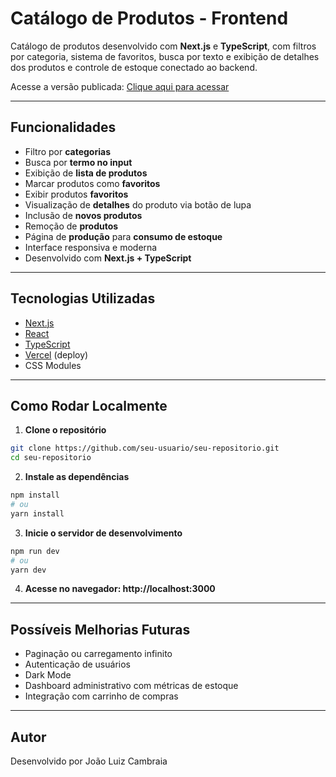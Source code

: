 # Catálogo de Produtos - Frontend

Catálogo de produtos desenvolvido com **Next.js** e **TypeScript**, com filtros por categoria, sistema de favoritos, busca por texto e exibição de detalhes dos produtos e controle de estoque conectado ao backend.

Acesse a versão publicada: [Clique aqui para acessar](https://product-catalog-pink.vercel.app/)

---

## Funcionalidades

- Filtro por **categorias**
- Busca por **termo no input**
- Exibição de **lista de produtos**
- Marcar produtos como **favoritos**
- Exibir produtos **favoritos**
- Visualização de **detalhes** do produto via botão de lupa
- Inclusão de **novos produtos**
- Remoção de **produtos**
- Página de **produção** para **consumo de estoque**
- Interface responsiva e moderna
- Desenvolvido com **Next.js + TypeScript**

---

## Tecnologias Utilizadas

- [Next.js](https://nextjs.org/)
- [React](https://reactjs.org/)
- [TypeScript](https://www.typescriptlang.org/)
- [Vercel](https://vercel.com/) (deploy)
- CSS Modules

---

## Como Rodar Localmente

1. **Clone o repositório**

```bash
git clone https://github.com/seu-usuario/seu-repositorio.git
cd seu-repositorio
```

2. **Instale as dependências**

```bash
npm install
# ou
yarn install
```

3. **Inicie o servidor de desenvolvimento**

```bash
npm run dev
# ou
yarn dev
```

4. **Acesse no navegador: http://localhost:3000**

---

## Possíveis Melhorias Futuras

- Paginação ou carregamento infinito
- Autenticação de usuários
- Dark Mode
- Dashboard administrativo com métricas de estoque
- Integração com carrinho de compras

---

## Autor

Desenvolvido por João Luiz Cambraia
